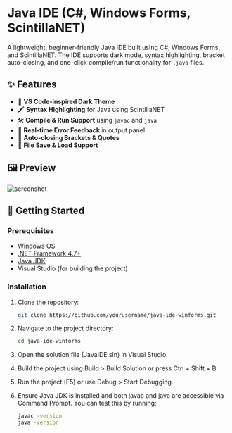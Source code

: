 # Java IDE (C#, Windows Forms, ScintillaNET)

A lightweight, beginner-friendly Java IDE built using C#, Windows Forms, and ScintillaNET. The IDE supports dark mode, syntax highlighting, bracket auto-closing, and one-click compile/run functionality for `.java` files.

## ✨ Features

- 🎨 **VS Code-inspired Dark Theme**  
- 🖍 **Syntax Highlighting** for Java using ScintillaNET  
- 🛠 **Compile & Run Support** using `javac` and `java`  
- 🧠 **Real-time Error Feedback** in output panel  
- 🧩 **Auto-closing Brackets & Quotes**  
- 💾 **File Save & Load Support**

## 🖼 Preview

![screenshot](screenshots/java-ide-demo.png)

## 🚀 Getting Started

### Prerequisites

- Windows OS
- [.NET Framework 4.7+](https://dotnet.microsoft.com/en-us/download/dotnet-framework)
- [Java JDK](https://www.oracle.com/java/technologies/javase-downloads.html)
- Visual Studio (for building the project)

### Installation

1. Clone the repository:
   ```bash
   git clone https://github.com/yourusername/java-ide-winforms.git

2. Navigate to the project directory:
   ```bash
   cd java-ide-winforms
   
3. Open the solution file (JavaIDE.sln) in Visual Studio.

4. Build the project using Build > Build Solution or press Ctrl + Shift + B.

5. Run the project (F5) or use Debug > Start Debugging.

6. Ensure Java JDK is installed and both javac and java are accessible via Command Prompt. You can test this by running:

    ```bash
   javac -version
   java -version
